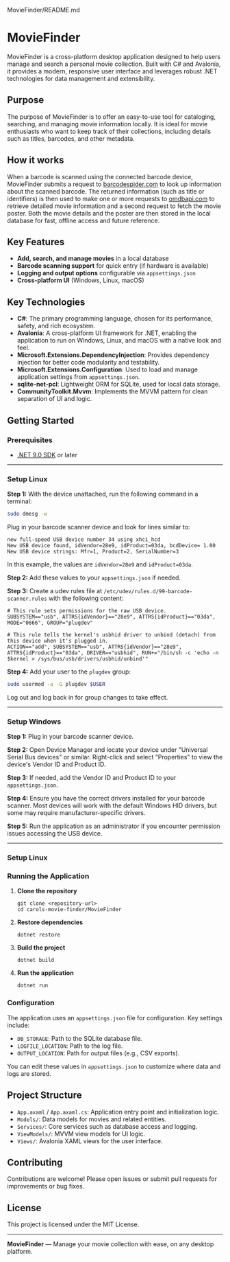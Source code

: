 MovieFinder/README.md
# MovieFinder

MovieFinder is a cross-platform desktop application designed to help users manage and search a personal movie collection. Built with C# and Avalonia, it provides a modern, responsive user interface and leverages robust .NET technologies for data management and extensibility.

## Purpose

The purpose of MovieFinder is to offer an easy-to-use tool for cataloging, searching, and managing movie information locally. It is ideal for movie enthusiasts who want to keep track of their collections, including details such as titles, barcodes, and other metadata.

## How it works

When a barcode is scanned using the connected barcode device, MovieFinder submits a request to [barcodespider.com](https://www.barcodespider.com/) to look up information about the scanned barcode. The returned information (such as title or identifiers) is then used to make one or more requests to [omdbapi.com](https://www.omdbapi.com/) to retrieve detailed movie information and a second request to fetch the movie poster. Both the movie details and the poster are then stored in the local database for fast, offline access and future reference.

## Key Features

- **Add, search, and manage movies** in a local database
- **Barcode scanning support** for quick entry (if hardware is available)
- **Logging and output options** configurable via `appsettings.json`
- **Cross-platform UI** (Windows, Linux, macOS)

## Key Technologies

- **C#**: The primary programming language, chosen for its performance, safety, and rich ecosystem.
- **Avalonia**: A cross-platform UI framework for .NET, enabling the application to run on Windows, Linux, and macOS with a native look and feel.
- **Microsoft.Extensions.DependencyInjection**: Provides dependency injection for better code modularity and testability.
- **Microsoft.Extensions.Configuration**: Used to load and manage application settings from `appsettings.json`.
- **sqlite-net-pcl**: Lightweight ORM for SQLite, used for local data storage.
- **CommunityToolkit.Mvvm**: Implements the MVVM pattern for clean separation of UI and logic.

## Getting Started

### Prerequisites

- [.NET 9.0 SDK](https://dotnet.microsoft.com/download) or later

---

### Setup Linux

**Step 1:** With the device unattached, run the following command in a terminal:
```sh
sudo dmesg -w
```
Plug in your barcode scanner device and look for lines similar to:
```
new full-speed USB device number 34 using xhci_hcd
New USB device found, idVendor=28e9, idProduct=03da, bcdDevice= 1.00
New USB device strings: Mfr=1, Product=2, SerialNumber=3
```
In this example, the values are `idVendor=28e9` and `idProduct=03da`.

**Step 2:** Add these values to your `appsettings.json` if needed.

**Step 3:** Create a udev rules file at `/etc/udev/rules.d/99-barcode-scanner.rules` with the following content:
```
# This rule sets permissions for the raw USB device.
SUBSYSTEM=="usb", ATTRS{idVendor}=="28e9", ATTRS{idProduct}=="03da", MODE="0666", GROUP="plugdev"

# This rule tells the kernel's usbhid driver to unbind (detach) from this device when it's plugged in.
ACTION=="add", SUBSYSTEM=="usb", ATTRS{idVendor}=="28e9", ATTRS{idProduct}=="03da", DRIVER=="usbhid", RUN+="/bin/sh -c 'echo -n $kernel > /sys/bus/usb/drivers/usbhid/unbind'"
```

**Step 4:** Add your user to the `plugdev` group:
```sh
sudo usermod -a -G plugdev $USER
```
Log out and log back in for group changes to take effect.

---

### Setup Windows

**Step 1:** Plug in your barcode scanner device.

**Step 2:** Open Device Manager and locate your device under "Universal Serial Bus devices" or similar. Right-click and select "Properties" to view the device's Vendor ID and Product ID.

**Step 3:** If needed, add the Vendor ID and Product ID to your `appsettings.json`.

**Step 4:** Ensure you have the correct drivers installed for your barcode scanner. Most devices will work with the default Windows HID drivers, but some may require manufacturer-specific drivers.

**Step 5:** Run the application as an administrator if you encounter permission issues accessing the USB device.

---

### Setup Linux

### Running the Application

1. **Clone the repository**
   ```
   git clone <repository-url>
   cd carols-movie-finder/MovieFinder
   ```

2. **Restore dependencies**
   ```
   dotnet restore
   ```

3. **Build the project**
   ```
   dotnet build
   ```

4. **Run the application**
   ```
   dotnet run
   ```

### Configuration

The application uses an `appsettings.json` file for configuration. Key settings include:

- `DB_STORAGE`: Path to the SQLite database file.
- `LOGFILE_LOCATION`: Path to the log file.
- `OUTPUT_LOCATION`: Path for output files (e.g., CSV exports).

You can edit these values in `appsettings.json` to customize where data and logs are stored.

## Project Structure

- `App.axaml` / `App.axaml.cs`: Application entry point and initialization logic.
- `Models/`: Data models for movies and related entities.
- `Services/`: Core services such as database access and logging.
- `ViewModels/`: MVVM view models for UI logic.
- `Views/`: Avalonia XAML views for the user interface.

## Contributing

Contributions are welcome! Please open issues or submit pull requests for improvements or bug fixes.

## License

This project is licensed under the MIT License.

---

**MovieFinder** — Manage your movie collection with ease, on any desktop platform.
